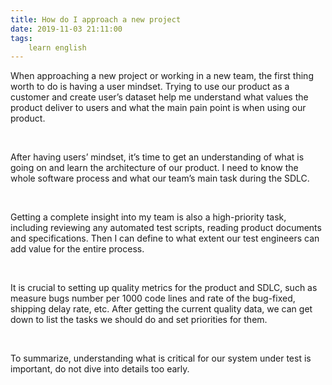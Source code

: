 ```yaml
---
title: How do I approach a new project
date: 2019-11-03 21:11:00
tags:
    learn english
---
```

When
approaching a new project or working in a new team, the first thing worth to do
is having a user mindset. Trying to use our product as a customer and create
user’s dataset help me understand what values the product deliver to users and what
the main pain point is when using our product.

 

After
having users’ mindset, it’s time to get an understanding of what is going on
and learn the architecture of our product. I need to know the whole software
process and what our team’s main task during the SDLC. 

 

Getting
a complete insight into my team is also a high-priority task, including
reviewing any automated test scripts, reading product documents and
specifications. Then I can define to what extent our test engineers can add
value for the entire process. 

 

It
is crucial to setting up quality metrics for the product and SDLC, such as measure
bugs number per 1000 code lines and rate of the bug-fixed, shipping delay rate,
etc. After getting the current quality data, we can get down to list the tasks
we should do and set priorities for them.

 

To
summarize, understanding what is critical for our system under test is important,
do not dive into details too early.